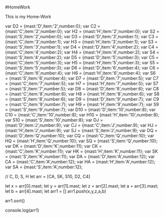 #HomeWork

This is my Home-Work

var D2 = {mast:'D',item:'2',number:0};
var C2 = {mast:'C',item:'2',number:0};
var H2 = {mast:'H',item:'2',number:0};
var S2 = {mast:'S',item:'2',number:0};
var D3 = {mast:'D',item:'3',number:1};
var C3 = {mast:'C',item:'3',number:1};
var H3 = {mast:'H',item:'3',number:1};
var S3 = {mast:'S',item:'3',number:1};
var D4 = {mast:'D',item:'4',number:2};
var C4 = {mast:'C',item:'4',number:2};
var H4 = {mast:'H',item:'4',number:2};
var S4 = {mast:'S',item:'4',number:2};
var D5 = {mast:'D',item:'5',number:3};
var C5 = {mast:'C',item:'5',number:3};
var H5 = {mast:'H',item:'5',number:3};
var S5 = {mast:'S',item:'5',number:3};
var D6 = {mast:'D',item:'6',number:4};
var C6 = {mast:'C',item:'6',number:4};
var H6 = {mast:'H',item:'6',number:4};
var S6 = {mast:'S',item:'6',number:4};
var D7 = {mast:'D',item:'7',number:5};
var C7 = {mast:'C',item:'7',number:5};
var H7 = {mast:'H',item:'7',number:5};
var S7 = {mast:'S',item:'7',number:5};
var D8 = {mast:'D',item:'8',number:6};
var C8 = {mast:'C',item:'8',number:6};
var H8 = {mast:'H',item:'8',number:6};
var S8 = {mast:'S',item:'8',number:6};
var D9 = {mast:'D',item:'9',number:7};
var C9 = {mast:'C',item:'9',number:7};
var H9 = {mast:'H',item:'9',number:7};
var S9 = {mast:'S',item:'9',number:7};
var D10 = {mast:'D',item:'10',number:8};
var C10 = {mast:'C',item:'10',number:8};
var H10 = {mast:'H',item:'10',number:8};
var S10 = {mast:'S',item:'10',number:8};
var DJ = {mast:'D',item:'J',number:9};
var CJ = {mast:'C',item:'J',number:9};
var HJ = {mast:'H',item:'J',number:9};
var SJ = {mast:'S',item:'J',number:9};
var DQ = {mast:'D',item:'Q',number:10};
var CQ = {mast:'C',item:'Q',number:10};
var HQ = {mast:'H',item:'Q',number:10};
var SQ = {mast:'S',item:'Q',number:10};
var DK = {mast:'D',item:'K',number:11};
var CK = {mast:'C',item:'K',number:11};
var HK = {mast:'H',item:'K',number:11};
var SK = {mast:'S',item:'K',number:11};
var DA = {mast:'D',item:'A',number:12};
var CA = {mast:'C',item:'A',number:12};
var HA = {mast:'H',item:'A',number:12};
var SA = {mast:'S',item:'A',number:12};

// C, D, S, H
let arr =  [CA, SK, S10, D2, C4]

let x = arr[0].mast;
let y = arr[1].mast;
let z = arr[2].mast;
let a = arr[3].mast;
let b = arr[4].mast;
let arr1 = []
arr1.push(x,y,z,a,b)

arr1.sort()

console.log(arr1)
